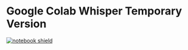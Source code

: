# Google Colab Whisper Temporary Version

[![notebook shield](https://img.shields.io/static/v1?label=&message=Notebook&color=blue&style=for-the-badge&logo=googlecolab&link=https://colab.research.google.com/github/ArthurFDLR/whisper-youtube/blob/main/whisper_youtube.ipynb)](https://colab.research.google.com/drive/1Ec8orGsEbs-tGDArPD21helK2XtVofjz)


